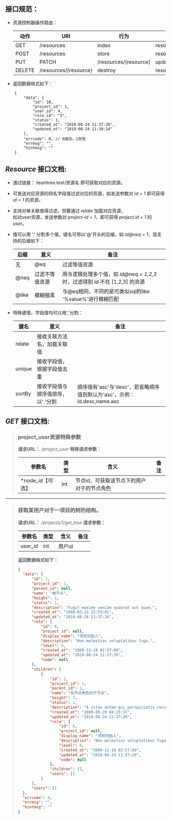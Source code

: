 ## 接口规范：
 -  资源控制器操作路由：  

    | 动作 | URI | 行为 | 路由名称 |
    | --- | --- | --- | --- |
    | GET | /resources | index | resources.index |
    | POST | /resources | store | resources.store |
    | PUT|PATCH | /resources/{resource} | update | resources.update |
    | DELETE | /resources/{resource} | destroy | resources.destroy |


 -  返回数据格式如下：
```
    {
        "data": {
            "id": 10,
            "project_id": 1,
            "user_id": 4,
            "role_id": "5",
            "status": 1,
            "created_at": "2018-08-24 11:37:26",
            "updated_at": "2018-08-24 11:38:24"
        },
        "errcode": 0, // 0成功，1失败
        "errmsg": "",
        "hintmsg": ""
    }
```

## *Resource* 接口文档:
 - 通过链接： teamtree.test/资源名 即可获取对应的资源。

 - 可发送对应资源的同名字段值过滤对应的资源，如发送参数对 *id = 1* 即可获得 *id = 1* 的资源，  

 - 支持对单关联值得过滤，但要通过 *relate* 加载对应资源，  
    如对user资源，发送参数对 *project-id = 1*，即可获得 *project.id = 1* 的 *user*。  

 - 值可以用 ',' 分割多个值，键名可带以'@'开头的后缀，如 *id@neq = 1*，现支持的后缀如下：  

    | 后缀 | 意义 | 备注 |
    | --- | --- | --- |
    | 无|@eq | 过滤等值资源 | 用或逻辑处理多个值，如 *id = 1,2,3* 时，过滤得到 *id* 在 [1,2,3] 的资源 |
    | @neq | 过滤不等值资源 | 用与逻辑处理多个值，如 *id@neq = 1,2,3* 时，过滤得到 *id* 不在 [1,2,3] 的资源 |
    | @like | 模糊搜素 | 与@eq相同，不同的是可类似sql的like '%value%'进行模糊匹配 |


 - 特殊键值，字段值均可以用','分割：  

    | 键名 | 意义 | 备注 |
    | --- | --- | --- |
    | relate | 接收关联方法名，加载关联值 |  |
    | unique | 接收字段值，根据字段值去重 |  |
    | sortBy | 接收字段值与顺序值排序，以'.'分割 | 顺序值有'asc'与'desc'，若省略顺序值则默认为'asc'，示例：id.desc,name.asc |

## *GET* 接口文档:
>### project_user资源特殊参数
>**请求URL：** */project_user*
>**特殊请求参数：**
>
>| 参数名 | 类型 | 含义 | 备注 |
>| --- | --- | --- | --- |
>| *node_id【可选】 | int | 节点id，可获取该节点下的用户对于的节点角色 |  |

* * *

>### **获取某用户对于一项目的树的结构。**
>**请求URL：** */projects/1/get_tree*
>**请求参数：**
>
>| 参数名 | 类型 | 含义 | 备注 |
>| --- | --- | --- | --- |
>| user_id | int | 用户id |  |
>**返回数据格式如下：**
>
>```json
>{
>   "data": {
>       "id": 1,
>       "project_id": 1,
>       "parent_id": null,
>       "name": "根节点",
>       "height": 1,
>       "status": 1,
>       "description": "Fugit maxime veniam quaerat aut quae.",
>       "created_at": "1988-03-15 15:53:01",
>       "updated_at": "2018-08-24 11:37:26",
>       "role": {
>           "id": 6,
>           "project_id": null,
>           "display_name": "项目创始人",
>           "description": "Non molestias voluptatibus fuga.",
>           "level": 6,
>           "created_at": "2009-12-18 02:57:09",
>           "updated_at": "2018-08-24 11:37:26",
>           "node": null
>       },
>       "children": [
>           {
>               "id": 2,
>               "project_id": 1,
>               "parent_id": 1,
>               "name": "有节点角色的子节点",
>               "height": 2,
>               "status": 1,
>               "description": "A vitae autem qui perspiciatis recusandae.",
>               "created_at": "2000-08-29 04:25:37",
>               "updated_at": "2018-08-24 11:37:26",
>               "role": {
>                   "id": 6,
>                   "project_id": null,
>                   "display_name": "项目创始人",
>                   "description": "Non molestias voluptatibus fuga.",
>                   "level": 6,
>                   "created_at": "2009-12-18 02:57:09",
>                   "updated_at": "2018-08-24 11:37:26",
>                   "node": null
>               },
>               "children": [],
>               "users": []
>           }
>       ],
>       "users": []
>   },
>   "errcode": 0,
>   "errmsg": "",
>   "hintmsg": ""
>}
>```
